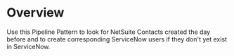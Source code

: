 # Overview

Use this Pipeline Pattern to look for NetSuite Contacts created the day before and to create corresponding ServiceNow users if they don't yet exist in ServiceNow.
